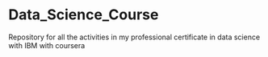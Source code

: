 # Data_Science_Course
Repository for all the activities in my professional certificate in data science with IBM with coursera
